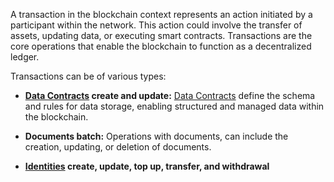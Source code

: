 A transaction in the blockchain context represents an action initiated by a participant within the network. This action could involve the transfer of assets, updating data, or executing smart contracts. Transactions are the core operations that enable the blockchain to function as a decentralized ledger.

Transactions can be of various types:

- **[Data Contracts](/dataContracts) create and update:** [Data Contracts](/dataContracts) define the schema and rules for data storage, enabling structured and managed data within the blockchain.

- **Documents batch:** Operations with documents, can include the creation, updating, or deletion of documents.

- **[Identities](/identities) create, update, top up, transfer, and withdrawal** 